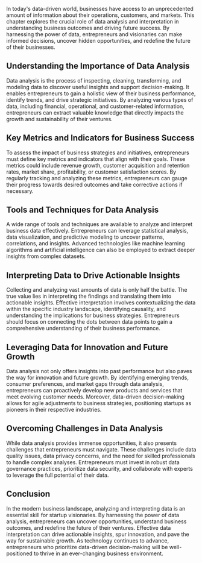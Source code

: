 
In today's data-driven world, businesses have access to an unprecedented amount of information about their operations, customers, and markets. This chapter explores the crucial role of data analysis and interpretation in understanding business outcomes and driving future success. By harnessing the power of data, entrepreneurs and visionaries can make informed decisions, uncover hidden opportunities, and redefine the future of their businesses.

Understanding the Importance of Data Analysis
---------------------------------------------

Data analysis is the process of inspecting, cleaning, transforming, and modeling data to discover useful insights and support decision-making. It enables entrepreneurs to gain a holistic view of their business performance, identify trends, and drive strategic initiatives. By analyzing various types of data, including financial, operational, and customer-related information, entrepreneurs can extract valuable knowledge that directly impacts the growth and sustainability of their ventures.

Key Metrics and Indicators for Business Success
-----------------------------------------------

To assess the impact of business strategies and initiatives, entrepreneurs must define key metrics and indicators that align with their goals. These metrics could include revenue growth, customer acquisition and retention rates, market share, profitability, or customer satisfaction scores. By regularly tracking and analyzing these metrics, entrepreneurs can gauge their progress towards desired outcomes and take corrective actions if necessary.

Tools and Techniques for Data Analysis
--------------------------------------

A wide range of tools and techniques are available to analyze and interpret business data effectively. Entrepreneurs can leverage statistical analysis, data visualization, and predictive modeling to uncover patterns, correlations, and insights. Advanced technologies like machine learning algorithms and artificial intelligence can also be employed to extract deeper insights from complex datasets.

Interpreting Data to Drive Actionable Insights
----------------------------------------------

Collecting and analyzing vast amounts of data is only half the battle. The true value lies in interpreting the findings and translating them into actionable insights. Effective interpretation involves contextualizing the data within the specific industry landscape, identifying causality, and understanding the implications for business strategies. Entrepreneurs should focus on connecting the dots between data points to gain a comprehensive understanding of their business performance.

Leveraging Data for Innovation and Future Growth
------------------------------------------------

Data analysis not only offers insights into past performance but also paves the way for innovation and future growth. By identifying emerging trends, consumer preferences, and market gaps through data analysis, entrepreneurs can proactively develop new products and services that meet evolving customer needs. Moreover, data-driven decision-making allows for agile adjustments to business strategies, positioning startups as pioneers in their respective industries.

Overcoming Challenges in Data Analysis
--------------------------------------

While data analysis provides immense opportunities, it also presents challenges that entrepreneurs must navigate. These challenges include data quality issues, data privacy concerns, and the need for skilled professionals to handle complex analyses. Entrepreneurs must invest in robust data governance practices, prioritize data security, and collaborate with experts to leverage the full potential of their data.

Conclusion
----------

In the modern business landscape, analyzing and interpreting data is an essential skill for startup visionaries. By harnessing the power of data analysis, entrepreneurs can uncover opportunities, understand business outcomes, and redefine the future of their ventures. Effective data interpretation can drive actionable insights, spur innovation, and pave the way for sustainable growth. As technology continues to advance, entrepreneurs who prioritize data-driven decision-making will be well-positioned to thrive in an ever-changing business environment.
